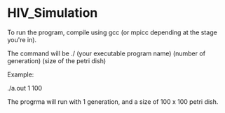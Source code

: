 # HIV_Simulation

To run the program, compile using gcc (or mpicc depending at the stage you're in).

The command will be ./ (your executable program name) (number of generation) (size of the petri dish)
  
Example:

./a.out 1 100

The progrma will run with 1 generation, and a size of 100 x 100 petri dish.
